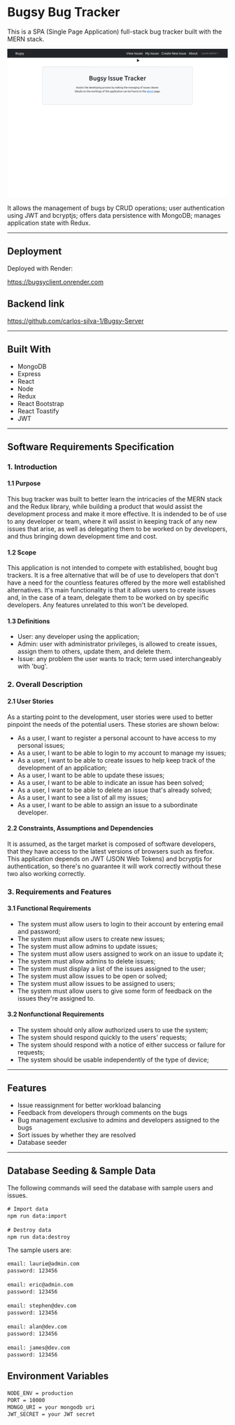# Bugsy Bug Tracker

This is a SPA (Single Page Application) full-stack bug tracker built with the MERN stack. 

![](src/assets/bugsy.gif)

It allows the management of bugs by CRUD operations; user authentication using JWT and bcryptjs; offers data persistence with MongoDB; manages application state with Redux. 

---

## Deployment

Deployed with Render:

https://bugsyclient.onrender.com

## Backend link

https://github.com/carlos-silva-1/Bugsy-Server

---

## Built With

- MongoDB
- Express
- React
- Node
- Redux
- React Bootstrap
- React Toastify
- JWT

---

## Software Requirements Specification

### 1. Introduction

#### 1.1 Purpose

This bug tracker was built to better learn the intricacies of the MERN stack and the Redux library, while building a product that would assist the development process and make it more effective. It is indended to be of use to any developer or team, where it will assist in keeping track of any new issues that arise, as well as delegating them to be worked on by developers, and thus bringing down development time and cost. 

#### 1.2 Scope

This application is not intended to compete with established, bought bug trackers. It is a free alternative that will be of use to developers that don't have a need for the countless features offered by the more well established alternatives. It's main functionality is that it allows users to create issues and, in the case of a team, delegate them to be worked on by specific developers. Any features unrelated to this won't be developed.

#### 1.3 Definitions

- User: any developer using the application;
- Admin: user with administrator privileges, is allowed to create issues, assign them to others, update them, and delete them.
- Issue: any problem the user wants to track; term used interchangeably with 'bug'.

### 2. Overall Description

#### 2.1 User Stories

As a starting point to the development, user stories were used to better pinpoint the needs of the potential users. These stories are shown below:

- As a user, I want to register a personal account to have access to my personal issues;
- As a user, I want to be able to login to my account to manage my issues;
- As a user, I want to be able to create issues to help keep track of the development of an application;
- As a user, I want to be able to update these issues;
- As a user, I want to be able to indicate an issue has been solved;
- As a user, I want to be able to delete an issue that's already solved;
- As a user, I want to see a list of all my issues;
- As a user, I want to be able to assign an issue to a subordinate developer.

#### 2.2 Constraints, Assumptions and Dependencies

It is assumed, as the target market is composed of software developers, that they have access to the latest versions of browsers such as firefox. 
This application depends on JWT (JSON Web Tokens) and bcryptjs for authentication, so there's no guarantee it will work correctly without these two also working correctly.

### 3. Requirements and Features

#### 3.1 Functional Requirements

- The system must allow users to login to their account by entering email and password;
- The system must allow users to create new issues;
- The system must allow admins to update issues;
- The system must allow users assigned to work on an issue to update it;
- The system must allow admins to delete issues;
- The system must display a list of the issues assigned to the user;
- The system must allow issues to be open or solved;
- The system must allow issues to be assigned to users;
- The system must allow users to give some form of feedback on the issues they're assigned to.

#### 3.2 Nonfunctional Requirements

- The system should only allow authorized users to use the system;
- The system should respond quickly to the users' requests;
- The system should respond with a notice of either success or failure for requests;
- The system should be usable independently of the type of device;

---

## Features

- Issue reassignment for better workload balancing
- Feedback from developers through comments on the bugs
- Bug management exclusive to admins and developers assigned to the bugs
- Sort issues by whether they are resolved
- Database seeder

---

## Database Seeding & Sample Data

The following commands will seed the database with sample users and issues.

```
# Import data
npm run data:import

# Destroy data
npm run data:destroy
```

The sample users are:

```
email: laurie@admin.com
password: 123456

email: eric@admin.com
password: 123456

email: stephen@dev.com
password: 123456

email: alan@dev.com
password: 123456

email: james@dev.com
password: 123456
```

## Environment Variables

```
NODE_ENV = production
PORT = 10000
MONGO_URI = your mongodb uri
JWT_SECRET = your JWT secret
```
